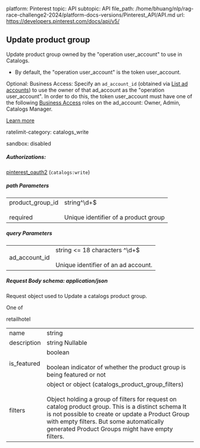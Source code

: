 platform: Pinterest
topic: API
subtopic: API
file_path: /home/bhuang/nlp/rag-race-challenge2-2024/platform-docs-versions/Pinterest_API/API.md
url: https://developers.pinterest.com/docs/api/v5/


## [](#operation/catalogs_product_groups/update)Update product group

Update product group owned by the "operation user\_account" to use in Catalogs.

* By default, the "operation user\_account" is the token user\_account.

Optional: Business Access: Specify an `ad_account_id` (obtained via [List ad accounts](https://developers.pinterest.com/docs/api/v5/#operation/ad_accounts/list)) to use the owner of that ad\_account as the "operation user\_account". In order to do this, the token user\_account must have one of the following [Business Access](https://help.pinterest.com/en/business/article/share-and-manage-access-to-your-ad-accounts) roles on the ad\_account: Owner, Admin, Catalogs Manager.

[Learn more](https://developers.pinterest.com/docs/shopping/catalog/)

ratelimit-category: catalogs\_write

sandbox: disabled

##### Authorizations:

[pinterest\_oauth2](#section/Authentication/pinterest_oauth2) (`catalogs:write`)

##### path Parameters

|     |     |
| --- | --- |
| product\_group\_id<br><br>required | string^\\d+$<br><br>Unique identifier of a product group |

##### query Parameters

|     |     |
| --- | --- |
| ad\_account\_id | string <= 18 characters ^\\d+$<br><br>Unique identifier of an ad account. |

##### Request Body schema: application/json

Request object used to Update a catalogs product group.

One of

retailhotel

|     |     |
| --- | --- |
| name | string |
| description | string Nullable |
| is\_featured | boolean<br><br>boolean indicator of whether the product group is being featured or not |
| filters | object or object (catalogs\_product\_group\_filters)<br><br>Object holding a group of filters for request on catalog product group. This is a distinct schema It is not possible to create or update a Product Group with empty filters. But some automatically generated Product Groups might have empty filters. |